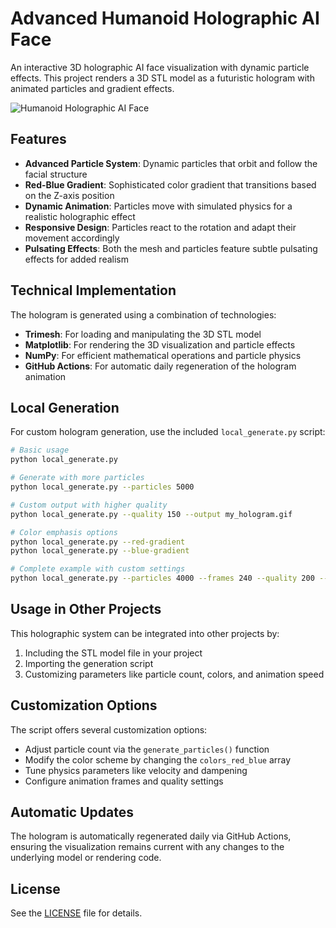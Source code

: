 # Advanced Humanoid Holographic AI Face

An interactive 3D holographic AI face visualization with dynamic particle effects. This project renders a 3D STL model as a futuristic hologram with animated particles and gradient effects.

![Humanoid Holographic AI Face](hologram_face.gif)

## Features

- **Advanced Particle System**: Dynamic particles that orbit and follow the facial structure
- **Red-Blue Gradient**: Sophisticated color gradient that transitions based on the Z-axis position
- **Dynamic Animation**: Particles move with simulated physics for a realistic holographic effect
- **Responsive Design**: Particles react to the rotation and adapt their movement accordingly
- **Pulsating Effects**: Both the mesh and particles feature subtle pulsating effects for added realism

## Technical Implementation

The hologram is generated using a combination of technologies:

- **Trimesh**: For loading and manipulating the 3D STL model
- **Matplotlib**: For rendering the 3D visualization and particle effects
- **NumPy**: For efficient mathematical operations and particle physics
- **GitHub Actions**: For automatic daily regeneration of the hologram animation

## Local Generation

For custom hologram generation, use the included `local_generate.py` script:

```bash
# Basic usage
python local_generate.py

# Generate with more particles
python local_generate.py --particles 5000

# Custom output with higher quality
python local_generate.py --quality 150 --output my_hologram.gif

# Color emphasis options
python local_generate.py --red-gradient
python local_generate.py --blue-gradient

# Complete example with custom settings
python local_generate.py --particles 4000 --frames 240 --quality 200 --fps 40 --output high_quality_hologram.gif
```

## Usage in Other Projects

This holographic system can be integrated into other projects by:

1. Including the STL model file in your project
2. Importing the generation script
3. Customizing parameters like particle count, colors, and animation speed

## Customization Options

The script offers several customization options:

- Adjust particle count via the `generate_particles()` function
- Modify the color scheme by changing the `colors_red_blue` array
- Tune physics parameters like velocity and dampening
- Configure animation frames and quality settings

## Automatic Updates

The hologram is automatically regenerated daily via GitHub Actions, ensuring the visualization remains current with any changes to the underlying model or rendering code.

## License

See the [LICENSE](LICENSE) file for details.
